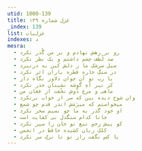 ```yaml
---
utid: 1000-139
title: غزل شماره ۱۳۹
_index: 139
list: غزلیات
indexes: د
mesra:
  - رو بر رهش نهادم و بر من گُذر نکرد
  - صد لُطف چشم داشتم و یک نظر نکرد
  - سیل سرشکِ ما ز دلش کین به درنبرد
  - در سنگِ خاره قطره باران اثر نکرد
  - یا رب تو آن جوان دلاور نگاه دار
  - کز تیر آهِ گوشه نشینان حذر نکرد
  - ماهی و مرغ دُوش نخُفت از فغان من
  - وان شوخ دیده بین که سر از خواب برنکرد
  - میخواستم که میرَمَش اندر قدم چو شمع
  - او خود گذر به ما چو نسیم سحر نکرد
  - جانا کدام سنگدل بی کفایت است
  - کو پیش زخمِ تیغ تو جان را سپر نکرد
  - کلکِ زبان کشیده حافظ در انجمن
  - با کس نگفت راز تو تا ترکِ سر نکرد
---
```

